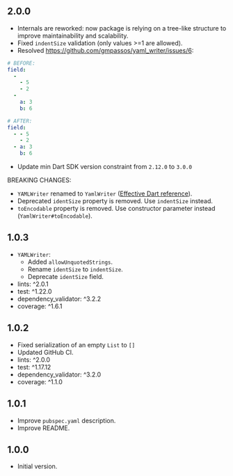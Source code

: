 ## 2.0.0

- Internals are reworked: now package is relying on a tree-like structure to improve maintainability and scalability.
- Fixed `indentSize` validation (only values >=1 are allowed).
- Resolved https://github.com/gmpassos/yaml_writer/issues/6:
```yaml
# BEFORE:
field:
  - 
    - 5
    - 2
  - 
    a: 3
    b: 6

# AFTER:
field:
  - - 5
    - 2
  - a: 3
    b: 6
```
- Update min Dart SDK version constraint from `2.12.0` to `3.0.0`

BREAKING CHANGES:
- `YAMLWriter` renamed to `YamlWriter` ([Effective Dart reference](https://dart.dev/effective-dart/style#do-capitalize-acronyms-and-abbreviations-longer-than-two-letters-like-words)).
- Deprecated `identSize` property is removed. Use `indentSize` instead.
- `toEncodable` property is removed. Use constructor parameter instead (`YamlWriter#toEncodable`).


## 1.0.3

- `YAMLWriter`:
  - Added `allowUnquotedStrings`.
  - Rename `identSize` to `indentSize`.
  - Deprecate `identSize` field.
- lints: ^2.0.1
- test: ^1.22.0
- dependency_validator: ^3.2.2
- coverage: ^1.6.1

## 1.0.2

- Fixed serialization of an empty `List` to `[]`
- Updated GitHub CI.
- lints: ^2.0.0
- test: ^1.17.12
- dependency_validator: ^3.2.0
- coverage: ^1.1.0

## 1.0.1

- Improve `pubspec.yaml` description.
- Improve README.

## 1.0.0

- Initial version.
